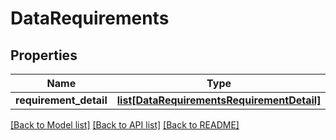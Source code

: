 # DataRequirements

## Properties
Name | Type | Description | Notes
------------ | ------------- | ------------- | -------------
**requirement_detail** | [**list[DataRequirementsRequirementDetail]**](DataRequirementsRequirementDetail.md) |  | [optional] 

[[Back to Model list]](../README.md#documentation-for-models) [[Back to API list]](../README.md#documentation-for-api-endpoints) [[Back to README]](../README.md)

